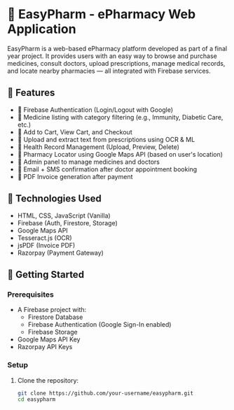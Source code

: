 # 💊 EasyPharm - ePharmacy Web Application

EasyPharm is a web-based ePharmacy platform developed as part of a final year project. It provides users with an easy way to browse and purchase medicines, consult doctors, upload prescriptions, manage medical records, and locate nearby pharmacies — all integrated with Firebase services.

## 📌 Features

- 🔐 Firebase Authentication (Login/Logout with Google)
- 💊 Medicine listing with category filtering (e.g., Immunity, Diabetic Care, etc.)
- 🛒 Add to Cart, View Cart, and Checkout
- 📄 Upload and extract text from prescriptions using OCR & ML
- 🧾 Health Record Management (Upload, Preview, Delete)
- 📍 Pharmacy Locator using Google Maps API (based on user's location)
- 📂 Admin panel to manage medicines and doctors
- 📧 Email + SMS confirmation after doctor appointment booking
- 🧾 PDF Invoice generation after payment

## 🧰 Technologies Used

- HTML, CSS, JavaScript (Vanilla)
- Firebase (Auth, Firestore, Storage)
- Google Maps API
- Tesseract.js (OCR)
- jsPDF (Invoice PDF)
- Razorpay (Payment Gateway)

## 🚀 Getting Started

### Prerequisites

- A Firebase project with:
  - Firestore Database
  - Firebase Authentication (Google Sign-In enabled)
  - Firebase Storage
- Google Maps API Key
- Razorpay API Keys

### Setup

1. Clone the repository:
   ```bash
   git clone https://github.com/your-username/easypharm.git
   cd easypharm
